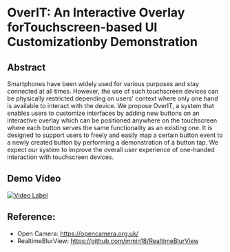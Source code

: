 # OverIT: An Interactive Overlay forTouchscreen-based UI Customizationby Demonstration

## Abstract
Smartphones have been widely used for various purposes and stay connected at all times. However, the use of such touchscreen devices can be physically restricted depending on users' context where only one hand is available to interact with the device. We propose OverIT, a system that enables users to customize interfaces by adding new buttons on an interactive overlay which can be positioned anywhere on the touchscreen where each button serves the same functionality as an existing one. It is designed to support users to freely and easily map a certain button event to a newly created button by performing a demonstration of a button tap. We expect our system to improve the overall user experience of one-handed interaction with touchscreen devices.

## Demo Video
[![Video Label](https://i9.ytimg.com/vi/Kn8XElpQV2s/mq1.jpg?sqp=CIXSvPMF&rs=AOn4CLDPqp5d2oKt_M48LWobzlI3935wDQ)](https://youtu.be/Kn8XElpQV2s)

## Reference:
* Open Camera: https://opencamera.org.uk/
* RealtimeBlurView: https://github.com/mmin18/RealtimeBlurView
